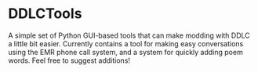 # DDLCTools
A simple set of Python GUI-based tools that can make modding with DDLC a little bit easier.
Currently contains a tool for making easy conversations using the EMR phone call system, and a system for quickly adding poem words.
Feel free to suggest additions!

